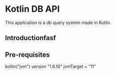 Kotlin DB API
============

This application is a db query system made in Kotlin.

Introductionfasf
------------

Pre-requisites
--------------

kotlin("jvm") version "1.6.10"
jvmTarget = "11"
